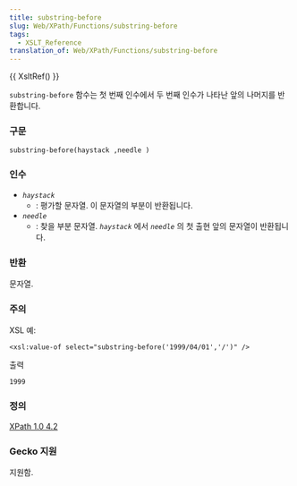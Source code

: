 ```yaml
---
title: substring-before
slug: Web/XPath/Functions/substring-before
tags:
  - XSLT_Reference
translation_of: Web/XPath/Functions/substring-before
---
```

{{ XsltRef() }}

`substring-before` 함수는 첫 번째 인수에서 두 번째 인수가 나타난 앞의 나머지를 반환합니다.

### 구문

```
substring-before(haystack ,needle )
```

### 인수

- _`haystack`_
  - : 평가할 문자열. 이 문자열의 부분이 반환됩니다.
- _`needle`_
  - : 찾을 부분 문자열.
    _`haystack`_
    에서
    _`needle`_
    의 첫 출현 앞의 문자열이 반환됩니다.

### 반환

문자열.

### 주의

XSL 예:

```
<xsl:value-of select="substring-before('1999/04/01','/')" />
```

출력

```
1999
```

### 정의

[XPath 1.0 4.2](http://www.w3.org/TR/xpath#function-substring-before)

### Gecko 지원

지원함.
